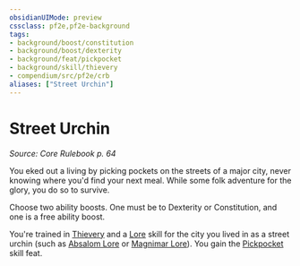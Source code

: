 ```yaml
---
obsidianUIMode: preview
cssclass: pf2e,pf2e-background
tags:
- background/boost/constitution
- background/boost/dexterity
- background/feat/pickpocket
- background/skill/thievery
- compendium/src/pf2e/crb
aliases: ["Street Urchin"]
---
```

# Street Urchin
*Source: Core Rulebook p. 64*  

You eked out a living by picking pockets on the streets of a major city, never knowing where you'd find your next meal. While some folk adventure for the glory, you do so to survive.

Choose two ability boosts. One must be to Dexterity or Constitution, and one is a free ability boost.

You're trained in [Thievery](../../skills.md#Thievery) and a [Lore](../../skills.md#Lore) skill for the city you lived in as a street urchin (such as [Absalom Lore](../../skills.md#Lore) or [Magnimar Lore](../../skills.md#Lore)). You gain the [Pickpocket](../../feats/pickpocket.md) skill feat.